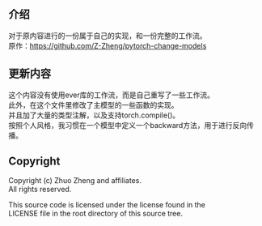 ## 介绍
 对于原内容进行的一份属于自己的实现，和一份完整的工作流。<br>
 原作：https://github.com/Z-Zheng/pytorch-change-models

## 更新内容
 这个内容没有使用ever库的工作流，而是自己重写了一些工作流。<br>
 此外，在这个文件里修改了主模型的一些函数的实现。<br>
 并且加了大量的类型注解，以及支持torch.compile()。<br>
 按照个人风格，我习惯在一个模型中定义一个backward方法，用于进行反向传播。

## Copyright
Copyright (c) Zhuo Zheng and affiliates. <br>
All rights reserved. <br>

This source code is licensed under the license found in the <br>
LICENSE file in the root directory of this source tree. <br>
